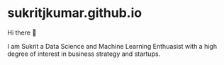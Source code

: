 # sukritjkumar.github.io

Hi there 👋

I am Sukrit a Data Science and Machine Learning Enthuasist with a high degree of interest in business strategy and startups.

